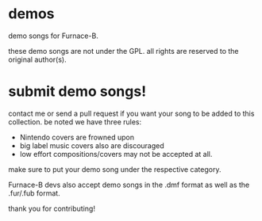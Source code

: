 # demos

demo songs for Furnace-B.

these demo songs are not under the GPL. all rights are reserved to the original author(s).

# submit demo songs!

contact me or send a pull request if you want your song to be added to this collection. be noted we have three rules:

- Nintendo covers are frowned upon
- big label music covers also are discouraged
- low effort compositions/covers may not be accepted at all.

make sure to put your demo song under the respective category.

Furnace-B devs also accept demo songs in the .dmf format as well as the .fur/.fub format.

thank you for contributing!
